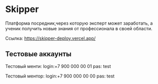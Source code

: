 # Skipper

Платформа посредник,через которую эксперт может заработать, а ученик получить новые знания от профессионала в своей области.

Ссылка: https://skipper-deploy.vercel.app/

## Тестовые аккаунты

Тестовый менти: login:+7 900 000 00 01 pas: test

Тестовый ментор: login:+7 900 000 00 00 pas: test
